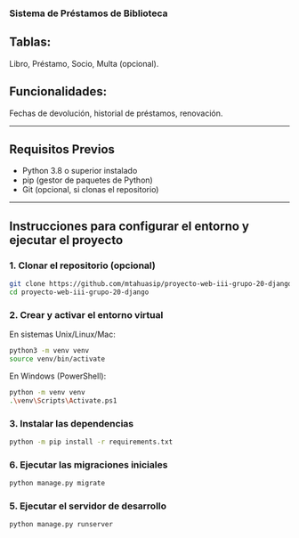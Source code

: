 ### Sistema de Préstamos de Biblioteca

## Tablas:

Libro, Préstamo, Socio, Multa (opcional).

## Funcionalidades:

Fechas de devolución, historial de préstamos, renovación.

---

## Requisitos Previos

- Python 3.8 o superior instalado
- pip (gestor de paquetes de Python)
- Git (opcional, si clonas el repositorio)

---

## Instrucciones para configurar el entorno y ejecutar el proyecto

### 1. Clonar el repositorio (opcional)

```bash
git clone https://github.com/mtahuasip/proyecto-web-iii-grupo-20-django.git
cd proyecto-web-iii-grupo-20-django
```

### 2. Crear y activar el entorno virtual

En sistemas Unix/Linux/Mac:

```bash
python3 -m venv venv
source venv/bin/activate
```

En Windows (PowerShell):

```bash
python -m venv venv
.\venv\Scripts\Activate.ps1

```

### 3. Instalar las dependencias

```bash
python -m pip install -r requirements.txt
```

### 6. Ejecutar las migraciones iniciales

```bash
python manage.py migrate
```

### 5. Ejecutar el servidor de desarrollo

```bash
python manage.py runserver
```
